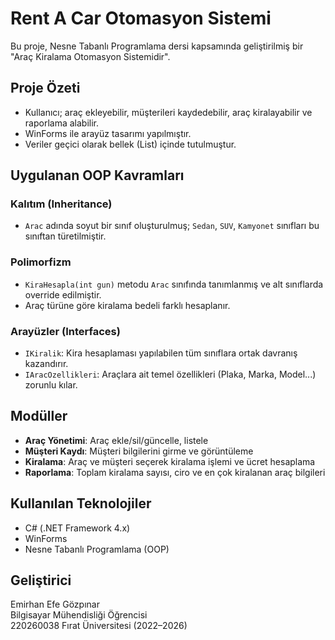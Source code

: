 # Rent A Car Otomasyon Sistemi

Bu proje, Nesne Tabanlı Programlama dersi kapsamında geliştirilmiş bir "Araç Kiralama Otomasyon Sistemidir".

##  Proje Özeti

- Kullanıcı; araç ekleyebilir, müşterileri kaydedebilir, araç kiralayabilir ve raporlama alabilir.
- WinForms ile arayüz tasarımı yapılmıştır.
- Veriler geçici olarak bellek (List<T>) içinde tutulmuştur.

##  Uygulanan OOP Kavramları

###  Kalıtım (Inheritance)
- `Arac` adında soyut bir sınıf oluşturulmuş; `Sedan`, `SUV`, `Kamyonet` sınıfları bu sınıftan türetilmiştir.

###  Polimorfizm
- `KiraHesapla(int gun)` metodu `Arac` sınıfında tanımlanmış ve alt sınıflarda override edilmiştir.
- Araç türüne göre kiralama bedeli farklı hesaplanır.

###  Arayüzler (Interfaces)
- `IKiralik`: Kira hesaplaması yapılabilen tüm sınıflara ortak davranış kazandırır.
- `IAracOzellikleri`: Araçlara ait temel özellikleri (Plaka, Marka, Model...) zorunlu kılar.

##  Modüller

- **Araç Yönetimi**: Araç ekle/sil/güncelle, listele
- **Müşteri Kaydı**: Müşteri bilgilerini girme ve görüntüleme
- **Kiralama**: Araç ve müşteri seçerek kiralama işlemi ve ücret hesaplama
- **Raporlama**: Toplam kiralama sayısı, ciro ve en çok kiralanan araç bilgileri

##  Kullanılan Teknolojiler
- C# (.NET Framework 4.x)
- WinForms
- Nesne Tabanlı Programlama (OOP)

##  Geliştirici
Emirhan Efe Gözpınar  
Bilgisayar Mühendisliği Öğrencisi  
220260038
Fırat Üniversitesi (2022–2026)

